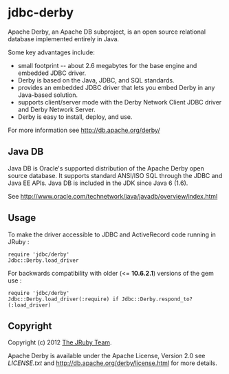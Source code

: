 # jdbc-derby

Apache Derby, an Apache DB subproject, is an open source relational database 
implemented entirely in Java.

Some key advantages include:
 * small footprint -- about 2.6 megabytes for the base engine and embedded JDBC driver.
 * Derby is based on the Java, JDBC, and SQL standards.
 * provides an embedded JDBC driver that lets you embed Derby in any Java-based solution.
 * supports client/server mode with the Derby Network Client JDBC driver and Derby Network Server.
 * Derby is easy to install, deploy, and use.

For more information see http://db.apache.org/derby/

## Java DB

Java DB is Oracle's supported distribution of the Apache Derby open source database. 
It supports standard ANSI/ISO SQL through the JDBC and Java EE APIs. 
Java DB is included in the JDK since Java 6 (1.6).

See http://www.oracle.com/technetwork/java/javadb/overview/index.html

## Usage

To make the driver accessible to JDBC and ActiveRecord code running in JRuby :

    require 'jdbc/derby'
    Jdbc::Derby.load_driver

For backwards compatibility with older (<= **10.6.2.1**) versions of the gem use :

    require 'jdbc/derby'
    Jdbc::Derby.load_driver(:require) if Jdbc::Derby.respond_to?(:load_driver)

## Copyright

Copyright (c) 2012 [The JRuby Team](https://github.com/jruby).

Apache Derby is available under the Apache License, Version 2.0
see *LICENSE.txt* and http://db.apache.org/derby/license.html for more details.
